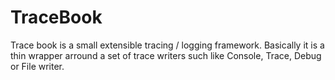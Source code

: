 # TraceBook

Trace book is a small extensible tracing / logging framework. Basically it is a thin wrapper arround a set of trace writers such like
Console, Trace, Debug or File writer. 
